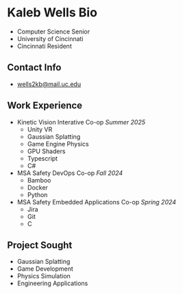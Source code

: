 # Kaleb Wells Bio
 - Computer Science Senior
 - University of Cincinnati
 - Cincinnati Resident

## Contact Info
 - wells2kb@mail.uc.edu

## Work Experience
 - Kinetic Vision Interative Co-op *Summer 2025*
    * Unity VR
    * Gaussian Splatting
    * Game Engine Physics
    * GPU Shaders
    * Typescript
    * C#
 - MSA Safety DevOps Co-op *Fall 2024* 
    * Bamboo
    * Docker
    * Python
 - MSA Safety Embedded Applications Co-op *Spring 2024*
    * Jira
    * Git
    * C

## Project Sought
 - Gaussian Splatting
 - Game Development
 - Physics Simulation
 - Engineering Applications
